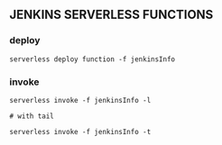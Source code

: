 
## JENKINS SERVERLESS FUNCTIONS

### deploy

`serverless deploy function -f jenkinsInfo`

### invoke

```
serverless invoke -f jenkinsInfo -l

# with tail

serverless invoke -f jenkinsInfo -t
```
